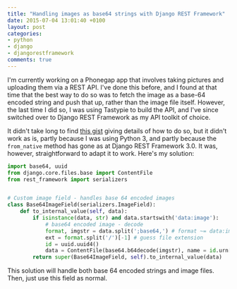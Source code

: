 ```yaml
---
title: "Handling images as base64 strings with Django REST Framework"
date: 2015-07-04 13:01:40 +0100
layout: post
categories:
- python
- django
- djangorestframework
comments: true
---
```


I'm currently working on a Phonegap app that involves taking pictures and uploading them via a REST API. I've done this before, and I found at that time that the best way to do so was to fetch the image as a base-64 encoded string and push that up, rather than the image file itself. However, the last time I did so, I was using Tastypie to build the API, and I've since switched over to Django REST Framework as my API toolkit of choice.

It didn't take long to find [this gist](https://gist.github.com/yprez/7704036) giving details of how to do so, but it didn't work as is, partly because I was using Python 3, and partly because the `from_native` method has gone as at Django REST Framework 3.0. It was, however, straightforward to adapt it to work. Here's my solution:

```python
import base64, uuid
from django.core.files.base import ContentFile
from rest_framework import serializers


# Custom image field - handles base 64 encoded images
class Base64ImageField(serializers.ImageField):
    def to_internal_value(self, data):
        if isinstance(data, str) and data.startswith('data:image'):
            # base64 encoded image - decode
            format, imgstr = data.split(';base64,') # format ~= data:image/X,
            ext = format.split('/')[-1] # guess file extension
            id = uuid.uuid4()
            data = ContentFile(base64.b64decode(imgstr), name = id.urn[9:] + '.' + ext)
        return super(Base64ImageField, self).to_internal_value(data)
```

This solution will handle both base 64 encoded strings and image files. Then, just use this field as normal.
